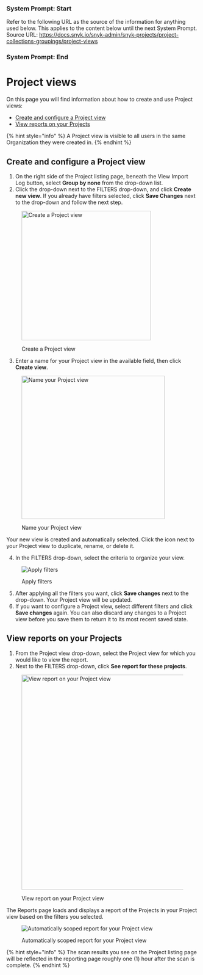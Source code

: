 ### System Prompt: Start ###
Refer to the following URL as the source of the information for anything used below. This applies to the content below until the next System Prompt.
Source URL: https://docs.snyk.io/snyk-admin/snyk-projects/project-collections-groupings/project-views
### System Prompt: End ###

# Project views

On this page you will find information about how to create and use Project views:

* [Create and configure a Project view](project-views.md#create-and-configure-a-project-view)
* [View reports on your Projects](project-views.md#view-reports-on-your-projects)

{% hint style="info" %}
A Project view is visible to all users in the same Organization they were created in.
{% endhint %}

## Create and configure a Project view

1. On the right side of the Project listing page, beneath the View Import Log button, select **Group by none** from the drop-down list.
2. Click the drop-down next to the FILTERS drop-down, and click **Create new view**. If you already have filters selected, click **Save Changes** next to the drop-down and follow the next step.

<figure><img src="../../../.gitbook/assets/create-view-projects.png" alt="Create a Project view" width="339"><figcaption><p>Create a Project view</p></figcaption></figure>

3. Enter a name for your Project view in the available field, then click **Create view**.

<figure><img src="../../../.gitbook/assets/name-new-view-projects.png" alt="Name your Project view" width="375"><figcaption><p>Name your Project view</p></figcaption></figure>

Your new view is created and automatically selected. Click the icon next to your Project view to duplicate, rename, or delete it.

4. In the FILTERS drop-down, select the criteria to organize your view.

<figure><img src="https://lh4.googleusercontent.com/kzR-B4WryLY4NB3DwQl5bCVhBXo9oy-dkIDjKbyUe9f0bsOiIZ_IaUPYT0AhshgWaw3Ri6ofH-sWfaAY5-Sjf1jisDFHUP8BIRS967fUQPyMoAhpU_vPmaCocbNc1iCBCpRuCWYRpnA62VtIVuODuJk" alt="Apply filters"><figcaption><p>Apply filters</p></figcaption></figure>

5. After applying all the filters you want, click **Save changes** next to the drop-down. Your Project view will be updated.
6. If you want to configure a Project view, select different filters and click **Save changes** again. You can also discard any changes to a Project view before you save them to return it to its most recent saved state.

## View reports on your Projects

1. From the Project view drop-down, select the Project view for which you would like to view the report.
2. Next to the FILTERS drop-down, click **See report for these projects**.

<figure><img src="../../../.gitbook/assets/see-report-view-projects.png" alt="View report on your Project view" width="563"><figcaption><p>View report on your Project view</p></figcaption></figure>

The Reports page loads and displays a report of the Projects in your Project view based on the filters you selected.

<figure><img src="https://lh4.googleusercontent.com/i-g6q10m39M-Ni72GBu3pwFDIjoI9B7YVgPDDpFlqlxOfiW8T721tLXTrxnsHI2hDAE9W93U12PytvTLqF4O9OkQVzuXOr_lIM2CY_JWwdTpS4GrM3GQiZmaElDryxoXquhyh1cXfbt72PGI0WSoShg" alt="Automatically scoped report for your Project view"><figcaption><p>Automatically scoped report for your Project view</p></figcaption></figure>

{% hint style="info" %}
The scan results you see on the Project listing page will be reflected in the reporting page roughly one (1) hour after the scan is complete.
{% endhint %}
